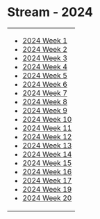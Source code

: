 # Stream - 2024

<table border="0">
<tr>
  
<td align="top">
  
- [2024 Week 1](w01.md)
- [2024 Week 2](w02.md)
- [2024 Week 3](w03.md)
- [2024 Week 4](w04.md)
- [2024 Week 5](w05.md)
- [2024 Week 6](w06.md)
- [2024 Week 7](w07.md)
- [2024 Week 8](w08.md)
- [2024 Week 9](w09.md)
- [2024 Week 10](w10.md)
- [2024 Week 11](w11.md)
- [2024 Week 12](w12.md)
- [2024 Week 13](w13.md)
- [2024 Week 14](w14.md)
- [2024 Week 15](w15.md)
- [2024 Week 16](w16.md)
- [2024 Week 17](w17.md)
- [2024 Week 19](w19.md)
- [2024 Week 20](w20.md)

</td>

</tr>
</table>
